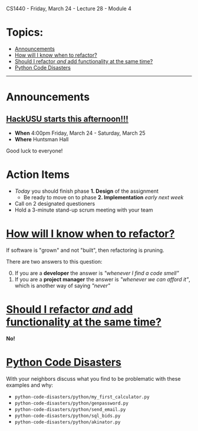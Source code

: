 CS1440 - Friday, March 24 - Lecture 28 - Module 4

# Topics:
* [Announcements](#announcements)
* [How will I know when to refactor?](#how-will-i-know-when-to-refactor)
* [Should I refactor *and* add functionality at the same time?](#should-i-refactor-and-add-functionality-at-the-same-time)
* [Python Code Disasters](#python-code-disasters)


------------------------------------------------------------
# Announcements

## [HackUSU starts this afternoon!!!](https://www.hackusu.com/)

*   **When**  4:00pm Friday, March 24 - Saturday, March 25
*   **Where** Huntsman Hall

Good luck to everyone!


# Action Items

*   *Today* you should finish phase **1. Design** of the assignment
    *   Be ready to move on to phase **2. Implementation** *early next week*
*	Call on 2 designated questioners
*	Hold a 3-minute stand-up scrum meeting with your team



# [How will I know when to refactor?](../Refactoring.md#how-will-i-know-when-to-refactor)

If software is "grown" and not "built", then refactoring is pruning.

There are two answers to this question:

0.  If you are a **developer** the answer is *"whenever I find a code smell"*
1.  If you are a **project manager** the answer is *"whenever we can afford it"*, which is another way of saying *"never"*



# [Should I refactor *and* add functionality at the same time?](../Refactoring.md#should-i-refactor-and-add-functionality-at-the-same-time)

**No!**



# [Python Code Disasters](https://github.com/sobolevn/python-code-disasters.git)

With your neighbors discuss what you find to be problematic with these examples
and why:

*   `python-code-disasters/python/my_first_calculator.py`
*   `python-code-disasters/python/genpassword.py`
*   `python-code-disasters/python/send_email.py`
*   `python-code-disasters/python/sql_bids.py`
*   `python-code-disasters/python/akinator.py`



